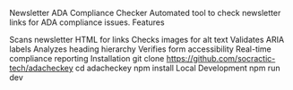 Newsletter ADA Compliance Checker
Automated tool to check newsletter links for ADA compliance issues.
Features

Scans newsletter HTML for links
Checks images for alt text
Validates ARIA labels
Analyzes heading hierarchy
Verifies form accessibility
Real-time compliance reporting
Installation
git clone https://github.com/socractic-tech/adacheckey
cd adacheckey
npm install
Local Development
npm run dev
